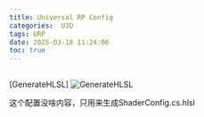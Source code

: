```yaml
---
title: Universal RP Config
categories:  U3D
tags: URP
date: 2025-03-18 11:24:00
toc: true
---
```


## 

## 

[GenerateHLSL]
![GenerateHLSL](/images/urp/gsi.png)

这个配置没啥内容，只用来生成ShaderConfig.cs.hlsl
